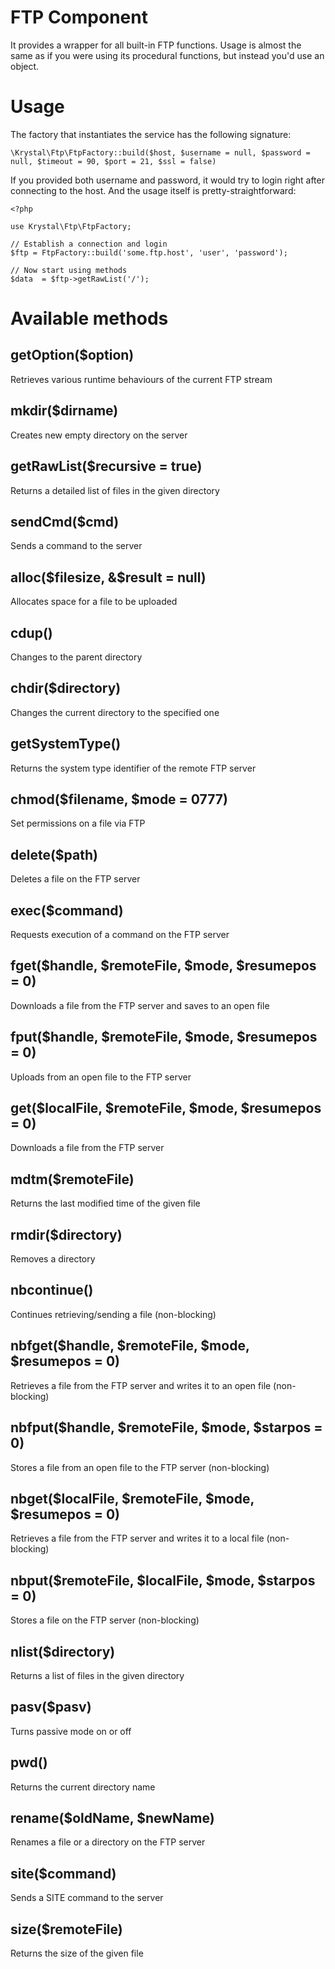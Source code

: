 FTP Component
=============

It provides a wrapper for all built-in FTP functions. Usage is almost the same as if you were using its procedural functions, but instead you'd use an object.

# Usage

The factory that instantiates the service has the following signature:

`\Krystal\Ftp\FtpFactory::build($host, $username = null, $password = null, $timeout = 90, $port = 21, $ssl = false)`

If you provided both username and password, it would try to login right after connecting to the host. And the usage itself is pretty-straightforward: 

    <?php
    
    use Krystal\Ftp\FtpFactory;
    
    // Establish a connection and login
    $ftp = FtpFactory::build('some.ftp.host', 'user', 'password');
    
    // Now start using methods
    $data  = $ftp->getRawList('/');

# Available methods

## getOption($option)

Retrieves various runtime behaviours of the current FTP stream

## mkdir($dirname)

Creates new empty directory on the server

## getRawList($recursive = true)

Returns a detailed list of files in the given directory

## sendCmd($cmd)

Sends a command to the server

## alloc($filesize, &$result = null)

Allocates space for a file to be uploaded

## cdup()

Changes to the parent directory

## chdir($directory)

Changes the current directory to the specified one

## getSystemType()

Returns the system type identifier of the remote FTP server

## chmod($filename, $mode = 0777)

Set permissions on a file via FTP

## delete($path)

Deletes a file on the FTP server

## exec($command)

Requests execution of a command on the FTP server

## fget($handle, $remoteFile, $mode, $resumepos = 0)

Downloads a file from the FTP server and saves to an open file

## fput($handle, $remoteFile, $mode, $resumepos = 0)

Uploads from an open file to the FTP server

## get($localFile, $remoteFile, $mode, $resumepos = 0)

Downloads a file from the FTP server

## mdtm($remoteFile)

Returns the last modified time of the given file

## rmdir($directory)

Removes a directory

## nbcontinue()

Continues retrieving/sending a file (non-blocking)

## nbfget($handle, $remoteFile, $mode, $resumepos = 0)

Retrieves a file from the FTP server and writes it to an open file (non-blocking)

## nbfput($handle, $remoteFile, $mode, $starpos = 0)

Stores a file from an open file to the FTP server (non-blocking)

## nbget($localFile, $remoteFile, $mode, $resumepos = 0)

Retrieves a file from the FTP server and writes it to a local file (non-blocking)

## nbput($remoteFile, $localFile, $mode, $starpos = 0)

Stores a file on the FTP server (non-blocking)

## nlist($directory)

Returns a list of files in the given directory

## pasv($pasv)

Turns passive mode on or off

## pwd()

Returns the current directory name

## rename($oldName, $newName)

Renames a file or a directory on the FTP server

## site($command)

Sends a SITE command to the server

## size($remoteFile)

Returns the size of the given file
